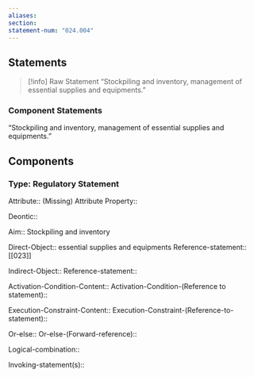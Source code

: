 ```yaml
---
aliases: 
section: 
statement-num: "024.004"
---
```

## Statements 
> [!info] Raw Statement
> “Stockpiling and inventory, management of essential supplies and equipments.”  
> 

### Component Statements
“Stockpiling and inventory, management of essential supplies and equipments.”  
## Components
### Type: Regulatory Statement
Attribute:: (Missing)
	Attribute Property::

Deontic::

Aim:: Stockpiling and inventory

Direct-Object:: essential supplies and equipments
	Reference-statement:: [[023]]

Indirect-Object::
	Reference-statement::

Activation-Condition-Content::
	Activation-Condition-(Reference to statement)::

Execution-Constraint-Content::
	Execution-Constraint-(Reference-to-statement)::

Or-else::
	Or-else-(Forward-reference)::

Logical-combination::

Invoking-statement(s)::